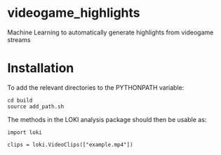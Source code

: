 # videogame_highlights
Machine Learning to automatically generate highlights from videogame streams

Installation
============

To add the relevant directories to the PYTHONPATH variable:

```
cd build
source add_path.sh
```

The methods in the LOKI analysis package should then be usable as:

```
import loki

clips = loki.VideoClips(["example.mp4"])
```
